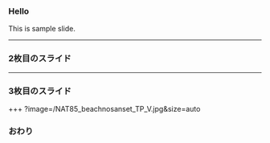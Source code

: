 ### Hello

This is sample slide.

---

### 2枚目のスライド

---

### 3枚目のスライド

+++ ?image=/NAT85_beachnosanset_TP_V.jpg&size=auto

### おわり
